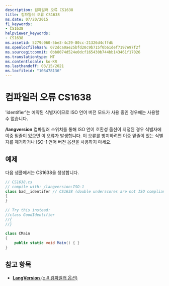```yaml
---
description: 컴파일러 오류 CS1638
title: 컴파일러 오류 CS1638
ms.date: 07/20/2015
f1_keywords:
- CS1638
helpviewer_keywords:
- CS1638
ms.assetid: 5279c060-5be3-4c29-80cc-21326d4cffdb
ms.openlocfilehash: 072dca0ae25bfd20c9b715f0b61def7197e97f2f
ms.sourcegitcommit: 0bb8074d524e0dcf165430b744bb143461f17026
ms.translationtype: MT
ms.contentlocale: ko-KR
ms.lasthandoff: 03/15/2021
ms.locfileid: "103478136"
---
```

# <a name="compiler-error-cs1638"></a>컴파일러 오류 CS1638

'identifier'는 예약된 식별자이므로 ISO 언어 버전 모드가 사용 중인 경우에는 사용할 수 없습니다.  
  
 **/langversion** 컴파일러 스위치를 통해 ISO 언어 호환성 옵션이 지정된 경우 식별자에 이중 밑줄이 있으면 이 오류가 발생합니다. 이 오류를 방지하려면 이중 밑줄이 있는 식별자를 제거하거나 ISO-1 언어 버전 옵션을 사용하지 마세요.  
  
## <a name="example"></a>예제  

 다음 샘플에서는 CS1638을 생성합니다.  
  
```csharp  
// CS1638.cs  
// compile with: /langversion:ISO-1  
class bad__identifer // CS1638 (double underscores are not ISO compliant)  
{  
}  
  
// Try this instead:  
//class GoodIdentifier  
//{  
//}  
  
class CMain  
{  
    public static void Main() { }  
}  
```  
  
## <a name="see-also"></a>참고 항목

- [**LangVersion** (c # 컴파일러 옵션)](../language-reference/compiler-options/language.md#langversion)
